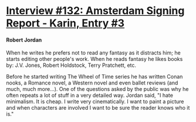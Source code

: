 # [Interview #132: Amsterdam Signing Report - Karin, Entry #3](https://www.theoryland.com/intvmain.php?i=132#3)

#### Robert Jordan

When he writes he prefers not to read any fantasy as it distracts him; he starts editing other people's work. When he reads fantasy he likes books by: J.V. Jones, Robert Holdstock, Terry Pratchett, etc.

Before he started writing The Wheel of Time series he has written Conan nooks, a Romance novel, a Western novel and even ballet reviews (and much, much more...). One of the questions asked by the public was why he often repeats a lot of stuff in a very detailed way. Jordan said, "I hate minimalism. It is cheap. I write very cinematically. I want to paint a picture and when characters are involved I want to be sure the reader knows who it is."

